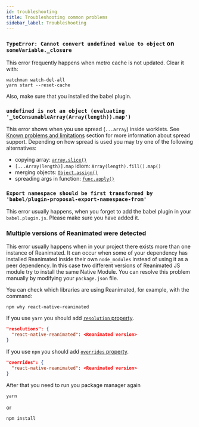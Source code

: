 ```yaml
---
id: troubleshooting
title: Troubleshooting common problems
sidebar_label: Troubleshooting
---
```


### `TypeError: Cannot convert undefined value to object` on `someVariable._closure`

This error frequently happens when metro cache is not updated. Clear it with:

```
watchman watch-del-all
yarn start --reset-cache
```

Also, make sure that you installed the babel plugin.

### `undefined is not an object (evaluating '_toConsumableArray(Array(length)).map')`

This error shows when you use spread (`...array`) inside worklets. See [Known problems and limitations](about.md#known-problems-and-limitations) section for more information about spread support.
Depending on how spread is used you may try one of the following alternatives:

- copying array: [`array.slice()`](https://developer.mozilla.org/en-US/docs/Web/JavaScript/Reference/Global_Objects/Array/slice)
- `[...Array(length)].map` idiom: `Array(length).fill().map()`
- merging objects: [`Object.assign()`](https://developer.mozilla.org/en-US/docs/Web/JavaScript/Reference/Global_Objects/Object/assign)
- spreading args in function: [`func.apply()`](https://developer.mozilla.org/en-US/docs/Web/JavaScript/Reference/Global_Objects/Function/apply)

### `Export namespace should be first transformed by 'babel/plugin-proposal-export-namespace-from'`

This error usually happens, when you forget to add the babel plugin in your `babel.plugin.js`. Please make
sure you have added it.

### Multiple versions of Reanimated were detected

This error usually happens when in your project there exists more than one instance of Reanimated. It can occur when some of your dependency has installed Reanimated inside their own `node_modules` instead of using it as a peer dependency. In this case two different versions of Reanimated JS module try to install the same Native Module. You can resolve this problem manually by modifying your `package.json` file.

You can check which libraries are using Reanimated, for example, with the command:

```bash
npm why react-native-reanimated
```

If you use `yarn` you should add [`resolution` property](https://classic.yarnpkg.com/lang/en/docs/selective-version-resolutions/).

```json
"resolutions": {
  "react-native-reanimated": <Reanimated version>
}
```

If you use `npm` you should add [`overrides` property](https://docs.npmjs.com/cli/v8/configuring-npm/package-json#overrides).

```json
"overrides": {
  "react-native-reanimated": <Reanimated version>
}
```

After that you need to run you package manager again

```bash
yarn
```

or

```bash
npm install
```
